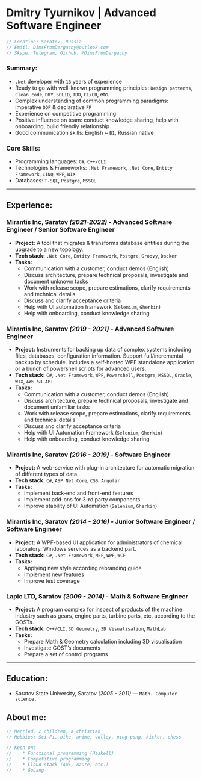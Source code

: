 # Dmitry Tyurnikov | Advanced Software Engineer

``` csharp
// Location: Saratov, Russia
// Email: DimsFromDergachy@outlook.com
// Skype, Telegram, Github: @DimsFromDergachy
```

### Summary:

* `.Net` developer with `13` years of experience
* Ready to go with well-known programming principles: `Design patterns`, `Clean code`, `DRY`, `SOLID`, `TDD`, `CI/CD`, etc.
* Complex understanding of common programming paradigms: imperative `OOP` & declarative `FP`
* Experience on competitive programming
* Positive influence on team: conduct knowledge sharing, help with onboarding, build friendly relationship
* Good communication skills: English ~ `B1`, Russian native

### Core Skills:
* Programming languages: `C#`, `C++/CLI`
* Technologies & Frameworks: `.Net Framework`, `.Net Core`, `Entity Framework`, `LINQ`, `WPF`, `WIX`
* Databases: `T-SQL`, `Postgre`, `MSSQL`

---
## Experience:
### Mirantis Inc, Saratov _(2021-2022)_ - Advanced Software Engineer / Senior Software Engineer

- **Project:** A tool that migrates & transforms database entities during the upgrade to a new topology.
- **Tech stack:** `.Net Core`, `Entity Framework`, `Postgre`, `Groovy`, `Docker`
- **Tasks:**
    * Communication with a customer, conduct demos (English)
    * Discuss architecture, prepare technical proposals, investigate and document unknown tasks
    * Work with release scope, prepare estimations, clarify requirements and technical details
    * Discuss and clarify acceptance criteria
    * Help with UI automation framework (`Selenium`, `Gherkin`)
    * Help with onboarding, conduct knowledge sharing

### Mirantis Inc, Saratov _(2019 - 2021)_ - Advanced Software Engineer

- **Project:** Instruments for backing up data of complex systems including files, databases, configuration information. Support full/incremental backup by schedule. Includes a self-hosted WPF standalone application or a bunch of powershell scripts for advanced users.
- **Tech stack:** `C#`, `.Net Framework`, `WPF`, `Powershell`, `Postgre`, `MSSQL`, `Oracle`, `WIX`, `AWS S3 API`
- **Tasks:**
    * Communication with a customer, conduct demos (English)
    * Discuss architecture, prepare technical proposals, investigate and document unfamiliar tasks
    * Work with release scope, prepare estimations, clarify requirements and technical details
    * Discuss and clarify acceptance criteria
    * Help with UI Automation Framework (`Selenium`, `Gherkin`)
    * Help with onboarding, conduct knowledge sharing

### Mirantis Inc, Saratov _(2016 - 2019)_ - Software Engineer

- **Project:** A web-service with plug-in architecture for automatic migration of different types of data.
- **Tech stack:** `C#`, `ASP Net Core`, `CSS`, `Angular`
- **Tasks:**
    * Implement back-end and front-end features
    * Implement add-ons for 3-rd party components
    * Improve stability of UI Automation (`Selenium`, `Gherkin`)

### Mirantis Inc, Saratov _(2014 - 2016)_ - Junior Software Engineer / Software Engineer

- **Project:** A WPF-based UI application for administrators of chemical laboratory. Windows services as a backend part.
- **Tech stack:** `C#`, `.Net Framework`, `MEF`, `WPF`, `WCF`
- **Tasks:**
    * Applying new style according rebranding guide
    * Implement new features
    * Improve test coverage

### Lapic LTD, Saratov _(2009 - 2014)_ - Math & Software Engineer

- **Project:** A program complex for inspect of products of the machine industry such as gears, engine parts, turbine parts, etc. according to the GOSTs.
- **Tech stack:** `C++/CLI`, `3D Geometry`, `3D Visualisation`, `MathLab`
- **Tasks:**
    * Prepare Math & Geometry calculation including 3D visualisation
    * Investigate GOST’s documents
    * Prepare a set of control programs

---
## Education:
* Saratov State University, Saratov _(2005 - 2011)_ — `Math. Computer science.`

## About me:
``` csharp
// Married, 2 children, a christian
// Hobbies: Sci-Fi, bike, anime, volley, ping-pong, kicker, chess

// Keen on:
//    * Functional programming (Haskell)
//    * Competitive programming
//    * Cloud stack (AWS, Azure, etc.)
//    * GoLang
```
